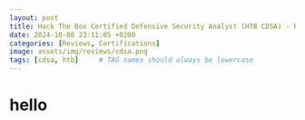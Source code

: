 ```yaml
---
layout: post
title: Hack The Box Certified Defensive Security Analyst (HTB CDSA) - Review
date: 2024-10-08 23:11:05 +0200
categories: [Reviews, Certifications]
image: assets/img/reviews/cdsa.png
tags: [cdsa, htb]     # TAG names should always be lowercase
---
```




# hello